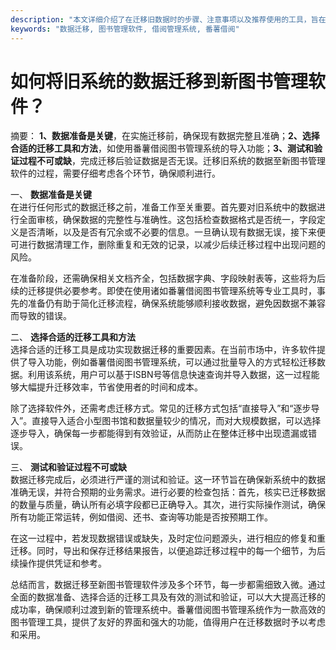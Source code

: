 ```yaml
---
description: "本文详细介绍了在迁移旧数据时的步骤、注意事项以及推荐使用的工具，旨在帮助用户顺利过渡到新图书管理软件。"
keywords: "数据迁移, 图书管理软件, 借阅管理系统, 番薯借阅"
---
```

# 如何将旧系统的数据迁移到新图书管理软件？

摘要： 
**1、数据准备是关键**，在实施迁移前，确保现有数据完整且准确；**2、选择合适的迁移工具和方法**，如使用番薯借阅图书管理系统的导入功能；**3、测试和验证过程不可或缺**，完成迁移后验证数据是否无误。迁移旧系统的数据至新图书管理软件的过程，需要仔细考虑各个环节，确保顺利进行。

一、 **数据准备是关键**  
在进行任何形式的数据迁移之前，准备工作至关重要。首先要对旧系统中的数据进行全面审核，确保数据的完整性与准确性。这包括检查数据格式是否统一，字段定义是否清晰，以及是否有冗余或不必要的信息。一旦确认现有数据无误，接下来便可进行数据清理工作，删除重复和无效的记录，以减少后续迁移过程中出现问题的风险。

在准备阶段，还需确保相关文档齐全，包括数据字典、字段映射表等，这些将为后续的迁移提供必要参考。即使在使用诸如番薯借阅图书管理系统等专业工具时，事先的准备仍有助于简化迁移流程，确保系统能够顺利接收数据，避免因数据不兼容而导致的错误。

二、 **选择合适的迁移工具和方法**  
选择合适的迁移工具是成功实现数据迁移的重要因素。在当前市场中，许多软件提供了导入功能，例如番薯借阅图书管理系统，可以通过批量导入的方式轻松迁移数据。利用该系统，用户可以基于ISBN号等信息快速查询并导入数据，这一过程能够大幅提升迁移效率，节省使用者的时间和成本。

除了选择软件外，还需考虑迁移方式。常见的迁移方式包括“直接导入”和“逐步导入”。直接导入适合小型图书馆和数据量较少的情况，而对大规模数据，可以选择逐步导入，确保每一步都能得到有效验证，从而防止在整体迁移中出现遗漏或错误。

三、 **测试和验证过程不可或缺**  
数据迁移完成后，必须进行严谨的测试和验证。这一环节旨在确保新系统中的数据准确无误，并符合预期的业务需求。进行必要的检查包括：首先，核实已迁移数据的数量与质量，确认所有必填字段都已正确导入。其次，进行实际操作测试，确保所有功能正常运转，例如借阅、还书、查询等功能是否按预期工作。

在这一过程中，若发现数据错误或缺失，及时定位问题源头，进行相应的修复和重迁移。同时，导出和保存迁移结果报告，以便追踪迁移过程中的每一个细节，为后续操作提供凭证和参考。

总结而言，数据迁移至新图书管理软件涉及多个环节，每一步都需细致入微。通过全面的数据准备、选择合适的迁移工具及有效的测试和验证，可以大大提高迁移的成功率，确保顺利过渡到新的管理系统中。番薯借阅图书管理系统作为一款高效的图书管理工具，提供了友好的界面和强大的功能，值得用户在迁移数据时予以考虑和采用。
